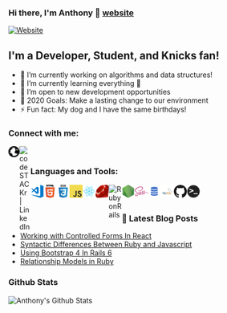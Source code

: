 ### Hi there, I'm Anthony 👋 [website] 

[![Website](https://img.shields.io/website?label=anthonymendoza.app&style=for-the-badge&url=https%3A%2F%2Fanthonymendoza.app/)](https://anthonymendoza.app/)


## I'm a Developer, Student, and Knicks fan!

- 🔭 I’m currently working on algorithms and data structures!
- 🌱 I’m currently learning everything 🤣
- 👯 I’m open to new development opportunities
- 🥅 2020 Goals: Make a lasting change to our environment
- ⚡ Fun fact: My dog and I have the same birthdays!


[website]: https://anthonymendoza.app/
[linkedin]: https://www.linkedin.com/in/anthony-mendoza9/
[email]: anthonymendoza9922@gmail.com
[blog]: https://dev.to/antman


### Connect with me:

[<img align="left" alt="codeSTACKr.com" width="22px" src="https://raw.githubusercontent.com/iconic/open-iconic/master/svg/globe.svg" />][website]
[<img align="left" alt="codeSTACKr | LinkedIn" width="22px" src="https://cdn.jsdelivr.net/npm/simple-icons@v3/icons/linkedin.svg" />][linkedin]
<br />

### Languages and Tools:

[<img align="left" alt="Visual Studio Code" width="26px" src="https://raw.githubusercontent.com/github/explore/80688e429a7d4ef2fca1e82350fe8e3517d3494d/topics/visual-studio-code/visual-studio-code.png" />][linkedin]
[<img align="left" alt="HTML5" width="26px" src="https://raw.githubusercontent.com/github/explore/80688e429a7d4ef2fca1e82350fe8e3517d3494d/topics/html/html.png" />][linkedin]
[<img align="left" alt="CSS3" width="26px" src="https://raw.githubusercontent.com/github/explore/80688e429a7d4ef2fca1e82350fe8e3517d3494d/topics/css/css.png" />][linkedin]

[<img align="left" alt="JavaScript" width="26px" src="https://raw.githubusercontent.com/github/explore/80688e429a7d4ef2fca1e82350fe8e3517d3494d/topics/javascript/javascript.png" />][linkedin]
[<img align="left" alt="React" width="26px" src="https://raw.githubusercontent.com/github/explore/80688e429a7d4ef2fca1e82350fe8e3517d3494d/topics/react/react.png" />][linkedin]
[<img align="left" alt="Ruby" width="26px" src="https://raw.githubusercontent.com/github/explore/80688e429a7d4ef2fca1e82350fe8e3517d3494d/topics/ruby/ruby.png" />][linkedin]
[<img align="left" alt="RubyonRails" width="26px" src="https://raw.githubusercontent.com/github/explore/80688e429a7d4ef2fca1e82350fe8e3517d3494d/topics/ruby-on-rails/ruby-on-rails.png" />][linkedin]
[<img align="left" alt="Node.js" width="26px" src="https://raw.githubusercontent.com/github/explore/80688e429a7d4ef2fca1e82350fe8e3517d3494d/topics/nodejs/nodejs.png" />][linkedin]

[<img align="left" alt="Sass" width="26px" src="https://raw.githubusercontent.com/github/explore/80688e429a7d4ef2fca1e82350fe8e3517d3494d/topics/sass/sass.png" />][linkedin]

[<img align="left" alt="SQL" width="26px" src="https://raw.githubusercontent.com/github/explore/80688e429a7d4ef2fca1e82350fe8e3517d3494d/topics/sql/sql.png" />][linkedin]
[<img align="left" alt="MySQL" width="26px" src="https://raw.githubusercontent.com/github/explore/80688e429a7d4ef2fca1e82350fe8e3517d3494d/topics/mysql/mysql.png" />][linkedin]
[<img align="left" alt="GitHub" width="26px" src="https://raw.githubusercontent.com/github/explore/78df643247d429f6cc873026c0622819ad797942/topics/github/github.png" />][linkedin]
[<img align="left" alt="Terminal" width="26px" src="https://raw.githubusercontent.com/github/explore/80688e429a7d4ef2fca1e82350fe8e3517d3494d/topics/terminal/terminal.png" />][linkedin]
<br />
<br />
### 📕 Latest Blog Posts

<!-- BLOG-POST-LIST:START -->
- [Working with Controlled Forms In React](https://dev.to/antman/working-with-controlled-forms-in-react-2kjo)
- [Syntactic Differences Between Ruby and Javascript](https://dev.to/antman/syntactic-differences-between-ruby-and-javascript-54k9)
- [Using Bootstrap 4 In Rails 6](https://dev.to/antman/using-bootstrap-4-in-rails-6-39hk)
- [Relationship Models in Ruby](https://dev.to/antman/relationship-models-in-ruby-24pd)
<!-- BLOG-POST-LIST:END -->


### Github Stats

  <img align="center" alt="Anthony's Github Stats" src="https://github-readme-stats.vercel.app/api?username=antman999&show_icons=true&hide_border=true" />

